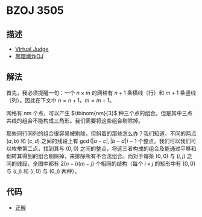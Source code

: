# BZOJ 3505

## 描述

- [Virtual Judge](https://vjudge.net/problem/HYSBZ-3505)
- [黑暗爆炸OJ](https://darkbzoj.tk/problem/3505)

## 解法

首先，我必须提醒一句：一个 $n\times m$ 的网格有 $n+1$ 条横线（行）和 $m+1$ 条竖线（列）。因此在下文中 $n=n+1$，$m=m+1$。

网格有 $nm$ 个点，可以产生 $\tbinom{nm}{3}$ 种三个点的组合。但是其中三点共线的组合不能构成三角形。我们需要将这些组合剔除掉。

那些同行同列的组合很容易被剔除，但斜着的那些怎么办？我们知道，不同的两点 $(a,b)$ 和 $(c,d)$ 之间的线段上有 $\gcd(|a-c|,|b-d|)-1$ 个整点。我们可以我们可以枚举第二点，找到其与 $(0,0)$ 之间的整点，将这三者构成的组合及能通过平移和翻转其得到的组合剔除掉，来排除所有不合法组合。而对于每条 $(0,0)$ 与 $(i,j)$ 之间的线段，全图中都有 $2(n-i)(m-j)$ 个相同的结构（每个 $i\times j$ 的矩形中有 $(0,0)$ 与 $(i,j)$ 和 $(i,0)$ 与 $(0,j)$ 两种）。

## 代码

- [正解](BZOJ.3505.0.cpp)
